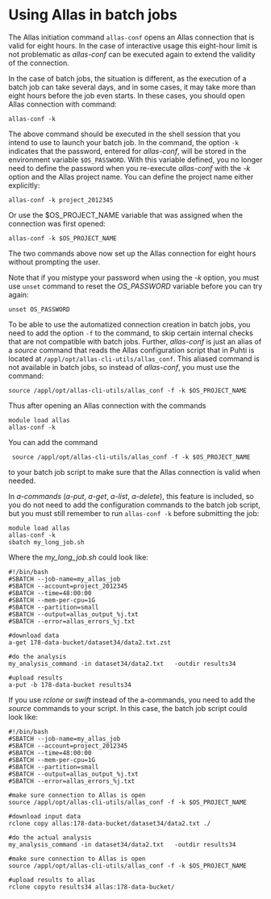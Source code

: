 # Using Allas in batch jobs

The Allas initiation command `allas-conf` opens an Allas connection that is valid for eight hours.
In the case of interactive usage this eight-hour limit is not problematic as _allas-conf_ can be 
executed again to extend the validity of the connection.

In the case of batch jobs, the situation is different, as the execution of a batch job can take several days, and in some cases, 
it may take more than eight hours before the job even starts. In these cases, you should open Allas connection 
with command:
```text
allas-conf -k 
```
The above command should be executed in the shell session that you intend to use to launch your batch job.
In the command, the option `-k` indicates that the password, entered for _allas-conf_, will be 
stored in the environment variable `$OS_PASSWORD`. With this variable defined, you no longer need to 
define the password when you re-execute _allas-conf_ with the _-k_ option and the Allas project name. 
You can define the project name either explicitly:
```text  
allas-conf -k project_2012345
```
Or use the $OS_PROJECT_NAME variable that was assigned when the connection was first opened:
```text
allas-conf -k $OS_PROJECT_NAME
```
The two commands above now set up the Allas connection for eight hours without prompting the user.

Note that if you mistype your password when using the _-k_ option, you must use  `unset` command to reset the *OS_PASSWORD* variable before 
you can try again:
```text
unset OS_PASSWORD
```
To be able to use the automatized connection creation in batch jobs, you need to add the option `-f` to the 
command, to skip certain internal checks that are not compatible with batch jobs. 
Further, _allas-conf_ is just an alias of a _source_ command that reads the Allas configuration script that in 
Puhti is located at `/appl/opt/allas-cli-utils/allas_conf`. This aliased command is not available in batch jobs, 
so instead of _allas-conf_, you must use the command:
```text
source /appl/opt/allas-cli-utils/allas_conf -f -k $OS_PROJECT_NAME
```
Thus after opening an Allas connection with the commands
```text
module load allas
allas-conf -k
```
You can add the command
```text
 source /appl/opt/allas-cli-utils/allas_conf -f -k $OS_PROJECT_NAME
```
to your batch job script to make sure that the Allas connection is valid when needed. 

In *a-commands* (_a-put_, _a-get_, _a-list_, _a-delete_), this feature is included, so you do not need to add the 
configuration commands to the batch job script, but you must still remember to run `allas-conf -k` before 
submitting the job:
```text
module load allas
allas-conf -k
sbatch my_long_job.sh
```
Where the _my_long_job.sh_ could look like:

```text
#!/bin/bash
#SBATCH --job-name=my_allas_job
#SBATCH --account=project_2012345
#SBATCH --time=48:00:00
#SBATCH --mem-per-cpu=1G
#SBATCH --partition=small
#SBATCH --output=allas_output_%j.txt
#SBATCH --error=allas_errors_%j.txt

#download data
a-get 178-data-bucket/dataset34/data2.txt.zst

#do the analysis
my_analysis_command -in dataset34/data2.txt   -outdir results34

#upload results
a-put -b 178-data-bucket results34
```

If you use _rclone_ or _swift_ instead of the a-commands, you need to add the _source_ commands to your script. In this case, 
the batch job script could look like:
```text
#!/bin/bash
#SBATCH --job-name=my_allas_job
#SBATCH --account=project_2012345
#SBATCH --time=48:00:00
#SBATCH --mem-per-cpu=1G
#SBATCH --partition=small
#SBATCH --output=allas_output_%j.txt
#SBATCH --error=allas_errors_%j.txt

#make sure connection to Allas is open
source /appl/opt/allas-cli-utils/allas_conf -f -k $OS_PROJECT_NAME

#download input data
rclone copy allas:178-data-bucket/dataset34/data2.txt ./

#do the actual analysis
my_analysis_command -in dataset34/data2.txt   -outdir results34

#make sure connection to Allas is open
source /appl/opt/allas-cli-utils/allas_conf -f -k $OS_PROJECT_NAME

#upload results to allas
rclone copyto results34 allas:178-data-bucket/
```
